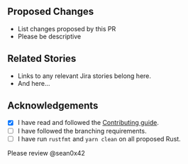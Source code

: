 ## Proposed Changes
 - List changes proposed by this PR
 - Please be descriptive

## Related Stories
 - Links to any relevant Jira stories belong here.
 - And here...

## Acknowledgements
 - [x] I have read and followed the [Contributing guide](https://github.com/sean0x42/kauri/blob/master/.github/CONTRIBUTING.md).
 - [ ] I have followed the branching requirements.
 - [ ] I have run `rustfmt` and `yarn clean` on all proposed Rust.

Please review @sean0x42
